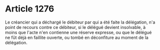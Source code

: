 # Article 1276

Le créancier qui a déchargé le débiteur par qui a été faite la délégation, n'a point de recours contre ce débiteur, si le délégué devient insolvable, à moins que l'acte n'en contienne une réserve expresse, ou que le délégué ne fût déjà en faillite ouverte, ou tombé en déconfiture au moment de la délégation.
